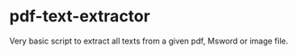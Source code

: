 # pdf-text-extractor
Very basic script to extract all texts from a given pdf, Msword or image file.


